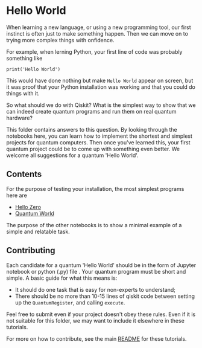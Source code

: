 # Hello World

When learning a new language, or using a new programming tool, our first instinct is often just to make something happen. Then we can move on to trying more complex things with onfidence.

For example, when lerning Python, your first line of code was probably something like

    print('Hello World')
This would have done nothing but make `Hello World` appear on screen, but it was proof that your Python installation was working and that you could do things with it.

So what should we do with Qiskit? What is the simplest way to show that we can indeed create quantum programs and run them on real quantum hardware?

This folder contains answers to this question. By looking through the notebooks here, you can learn how to implement the shortest and simplest projects for quantum computers. Then once you've learned this, your first quantum project could be to come up with something even better. We welcome all suggestions for a quantum 'Hello World'.

## Contents

For the purpose of testing your installation, the most simplest programs here are
* [Hello Zero](hello_zero.ipynb)
* [Quantum World](quantum_world.ipynb)

The purpose of the other notebooks is to show a minimal example of a simple and relatable task.

## Contributing

Each candidate for a quantum 'Hello World' should be in the form of Jupyter notebook or python (.py) file . Your quantum program must be short and simple. A basic guide for what this means is:
* It should do one task that is easy for non-experts to understand;
* There should be no more than 10-15 lines of qiskit code between setting up the `QuantumRegister`, and calling `execute`.

Feel free to submit even if your project doesn't obey these rules. Even if it is not suitable for this folder, we may want to include it elsewhere in these tutorials.

For more on how to contribute, see the main [README](../../README.md) for these tutorials.

